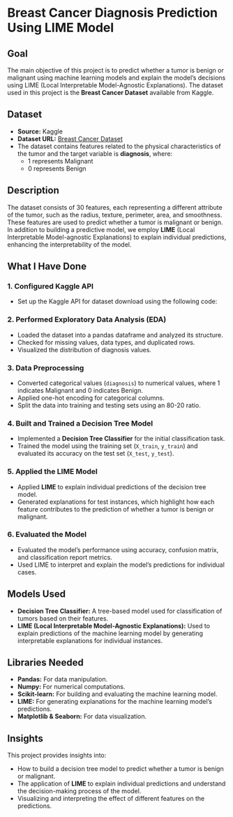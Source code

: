 # Breast Cancer Diagnosis Prediction Using LIME Model

## Goal
The main objective of this project is to predict whether a tumor is benign or malignant using machine learning models and explain the model’s decisions using LIME (Local Interpretable Model-Agnostic Explanations). The dataset used in this project is the **Breast Cancer Dataset** available from Kaggle.

## Dataset
- **Source:** Kaggle
- **Dataset URL:** [Breast Cancer Dataset](https://www.kaggle.com/datasets/yasserh/breast-cancer-dataset)
- The dataset contains features related to the physical characteristics of the tumor and the target variable is **diagnosis**, where:
  - 1 represents Malignant
  - 0 represents Benign

## Description
The dataset consists of 30 features, each representing a different attribute of the tumor, such as the radius, texture, perimeter, area, and smoothness. These features are used to predict whether a tumor is malignant or benign. In addition to building a predictive model, we employ **LIME** (Local Interpretable Model-agnostic Explanations) to explain individual predictions, enhancing the interpretability of the model.

## What I Have Done
### 1. Configured Kaggle API
- Set up the Kaggle API for dataset download using the following code:

### 2. Performed Exploratory Data Analysis (EDA)
- Loaded the dataset into a pandas dataframe and analyzed its structure.
- Checked for missing values, data types, and duplicated rows.
- Visualized the distribution of diagnosis values.

### 3. Data Preprocessing
- Converted categorical values (`diagnosis`) to numerical values, where 1 indicates Malignant and 0 indicates Benign.
- Applied one-hot encoding for categorical columns.
- Split the data into training and testing sets using an 80-20 ratio.

### 4. Built and Trained a Decision Tree Model
- Implemented a **Decision Tree Classifier** for the initial classification task.
- Trained the model using the training set (`X_train`, `y_train`) and evaluated its accuracy on the test set (`X_test`, `y_test`).

### 5. Applied the LIME Model
- Applied **LIME** to explain individual predictions of the decision tree model.
- Generated explanations for test instances, which highlight how each feature contributes to the prediction of whether a tumor is benign or malignant.

### 6. Evaluated the Model
- Evaluated the model’s performance using accuracy, confusion matrix, and classification report metrics.
- Used LIME to interpret and explain the model’s predictions for individual cases.

## Models Used
- **Decision Tree Classifier:** A tree-based model used for classification of tumors based on their features.
- **LIME (Local Interpretable Model-Agnostic Explanations):** Used to explain predictions of the machine learning model by generating interpretable explanations for individual instances.

## Libraries Needed
- **Pandas:** For data manipulation.
- **Numpy:** For numerical computations.
- **Scikit-learn:** For building and evaluating the machine learning model.
- **LIME:** For generating explanations for the machine learning model’s predictions.
- **Matplotlib & Seaborn:** For data visualization.

## Insights
This project provides insights into:
- How to build a decision tree model to predict whether a tumor is benign or malignant.
- The application of **LIME** to explain individual predictions and understand the decision-making process of the model.
- Visualizing and interpreting the effect of different features on the predictions.
